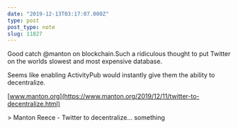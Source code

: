 ```yaml
---
date: "2019-12-13T03:17:07.000Z"
type: post 
post_type: note
slug: 11827
---
```

Good catch @manton on blockchain.Such a ridiculous thought to put Twitter on the worlds slowest and most expensive database.

Seems like enabling ActivityPub would instantly give them the ability to decentralize.

 [www.manton.org](https://www.manton.org/2019/12/11/twitter-to-decentralize.html)

&gt; Manton Reece - Twitter to decentralize… something

